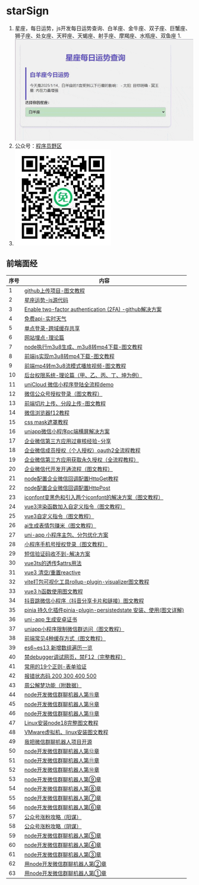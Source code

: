 # starSign
1. 星座，每日运势，js开发每日运势查询、白羊座、金牛座、双子座、巨蟹座、狮子座、处女座、天秤座、天蝎座、射手座、摩羯座、水瓶座、双鱼座
1.![image](https://github.com/532777032/starSign/blob/main/img/banner.gif?raw=true)
1. 公众号：[程序员野区](https://mp.weixin.qq.com/mp/appmsgalbum?__biz=MzI1NjAxODkzMg==&action=getalbum&album_id=3102070220246171651&scene=126&sessionid=1742622705#wechat_redirect)
1. ![image](https://github.com/532777032/starSign/blob/main/img/ewm.jpeg?raw=true)
## 前端面经
|序号|内容|
|--|--|
|1|[github上传项目-图文教程](http://mp.weixin.qq.com/s?__biz=MzI1NjAxODkzMg==&mid=2572041501&idx=1&sn=6ed54a16c17c5947c04f6b594a4983c7&chksm=f6978d86c1e0049072dc9ad7257499178003a8a9fb53b3f5e9dda0c7045a689f1a9d6854d6be#rd)|
|2|[星座运势-js源代码](http://mp.weixin.qq.com/s?__biz=MzI1NjAxODkzMg==&mid=2572041464&idx=1&sn=6bf9223f0a2d987a86ccadd5f51e7d25&chksm=f6978c63c1e0057598e593d24e522a72009b2d4ac77e06d0826317ede58f42e454c5b59460aa#rd)|
|3|[Enable two-factor authentication (2FA)  -github解决方案](http://mp.weixin.qq.com/s?__biz=MzI1NjAxODkzMg==&mid=2572041457&idx=1&sn=a63cb6983c9f0a81bd41fc840315d509&chksm=f6978c6ac1e0057c187bd629a708a8fe980293fef84134cd16d2506ef9a1d70150ea60eb062a#rd)|
|4|[免费api-实时天气](http://mp.weixin.qq.com/s?__biz=MzI1NjAxODkzMg==&mid=2572041436&idx=1&sn=7ab2ad77c25c3384790d1f89f1cccc2d&chksm=f6978c47c1e005515f9c9373167eb2370fb60104492f9592cdc749f2805263c4500f3f2f4632#rd)|
|5|[单点登录-跨域缓存共享](http://mp.weixin.qq.com/s?__biz=MzI1NjAxODkzMg==&mid=2572041411&idx=1&sn=c2abe347d827ba9980a9c6fad13997ed&chksm=f6978c58c1e0054e0bd998c2e04140344fd6374656778ba73a1da0a3d9ca047330efcc5d2c06#rd)|
|6|[网站埋点-理论篇](http://mp.weixin.qq.com/s?__biz=MzI1NjAxODkzMg==&mid=2572041390&idx=1&sn=fdf7e9347101975fc770d1807330f362&chksm=f6978c35c1e00523ca843633fb2821d4cdd859d2d3deeaf2ac934b5f0203e69d580fd5e8d5a5#rd)|
|7|[node执行m3u8生成、m3u8转mp4下载-图文教程](http://mp.weixin.qq.com/s?__biz=MzI1NjAxODkzMg==&mid=2572041375&idx=1&sn=c31b57c15f74e1b51689d3da46bd3c8f&chksm=f6978c04c1e00512516006844ed31832cdc5f7d287d2b9f0a3bb49681ae916c43ac9dcc1e9f5#rd)|
|8|[前端js实现m3u8转mp4下载-图文教程](http://mp.weixin.qq.com/s?__biz=MzI1NjAxODkzMg==&mid=2572041357&idx=1&sn=1c40276103b985b53909406c1492862c&chksm=f6978c16c1e005005edfe44a289c684ac08b38ac5ebfa8cc1512ab7d495f34868bb9805a2bfb#rd)|
|9|[前端mp4转m3u8流模式播放视频-图文教程](http://mp.weixin.qq.com/s?__biz=MzI1NjAxODkzMg==&mid=2572041347&idx=1&sn=06141caaef640fdd95442564165cf698&chksm=f6978c18c1e0050ecb66f10d6ef5e04d4f1221c3a95052fe06c8223b7554b61242f5d6299164#rd)|
|10|[后台权限系统-理论篇（甲、乙、丙、丁、坤为例）](http://mp.weixin.qq.com/s?__biz=MzI1NjAxODkzMg==&mid=2572041317&idx=1&sn=2afbefdb6b7ce5487fab803eee1a5ac1&chksm=f6978cfec1e005e8c9660063ce1b1cb6028720e7a837b0e62d50deb22090ef67aa0fceecc254#rd)|
|11|[uniCloud 微信小程序登陆全流程demo](http://mp.weixin.qq.com/s?__biz=MzI1NjAxODkzMg==&mid=2572039854&idx=1&sn=c4582d1b769463978bdad37e9b7edf6d&chksm=f6978635c1e00f23bf199ad5ac63122bfb3ec32f4edb73524309cf0d82f1bbed3ac7169c39fe#rd)|
|12|[微信公众号授权登录（图文教程）](http://mp.weixin.qq.com/s?__biz=MzI1NjAxODkzMg==&mid=2572041283&idx=1&sn=57605445d6f5763f5ffa761055a15bee&chksm=f6978cd8c1e005ce5953f6bf48e23f843f159bc2295c3beaf4e55c1054997ae8b60aa4c06399#rd)|
|13|[前端切片上传、分段上传-图文教程](http://mp.weixin.qq.com/s?__biz=MzI1NjAxODkzMg==&mid=2572041256&idx=1&sn=457d6a7463aa5fc37c75f50e81539d79&chksm=f6978cb3c1e005a5a9a9aebecff65761ce6ea85d462a244b8875292a809f2fc31821f8128305#rd)|
|14|[微信浏览器f12教程](http://mp.weixin.qq.com/s?__biz=MzI1NjAxODkzMg==&mid=2572041185&idx=1&sn=f5febd1c0ab4c04b1bc41dcad8bc5744&chksm=f6978b7ac1e0026cf1ba573e304adf66e054af43302b152bb62b15e484f72805d118f3b821bd#rd)|
|15|[css mask遮罩教程](http://mp.weixin.qq.com/s?__biz=MzI1NjAxODkzMg==&mid=2572041174&idx=1&sn=c0a83008a726b127ff81bb406f7a41ef&chksm=f6978b4dc1e0025ba51c250a01d3e625cef79fb45e0eb797bc644e4f17723327c3e65dc28f24#rd)|
|16|[uniapp微信小程序pc端横屏解决方案](http://mp.weixin.qq.com/s?__biz=MzI1NjAxODkzMg==&mid=2572039877&idx=8&sn=5989074745e490538b46aa42987e60c8&chksm=f697865ec1e00f48d21c2682983bb636d6e1cf1dd3dadc585e77902d8820e112d7830f47bf8d#rd)|
|17|[企业微信第三方应用过审核经验-分享](http://mp.weixin.qq.com/s?__biz=MzI1NjAxODkzMg==&mid=2572041160&idx=1&sn=b819ed6c6e11d9cd702519fe0c23e5ae&chksm=f6978b53c1e00245f5494fe25dd40194ad2e4bcfeac430ef3666571aa510d13de7fc9674712e#rd)|
|18|[企业微信成员授权（个人授权）oauth2全流程教程](http://mp.weixin.qq.com/s?__biz=MzI1NjAxODkzMg==&mid=2572041145&idx=1&sn=8fe0b45024491843359ad14f8337ce4a&chksm=f6978b22c1e00234bb3f3ab53fc21d6d1ce8bdadd6f786cd7663982a76aa6b6abc828ffe3047#rd)|
|19|[企业微信第三方应用获取永久授权（全流程教程）](http://mp.weixin.qq.com/s?__biz=MzI1NjAxODkzMg==&mid=2572041092&idx=4&sn=751ce2617c5b6c22fd048a848f4890a0&chksm=f6978b1fc1e0020971d6abc3ca4ea5afc2e896303d6d81d5c5a15146055c2a1354033b62625f#rd)|
|20|[企业微信代开发开通流程（图文教程）](http://mp.weixin.qq.com/s?__biz=MzI1NjAxODkzMg==&mid=2572041092&idx=1&sn=38f746742d50133ae3b4c36655ef0112&chksm=f6978b1fc1e0020931bd8f06c366fcdb07beb75bd1b91a9a4f7451a9c17c5f2405003e5b70f4#rd)|
|21|[node配置企业微信回调配置HttpGet教程](http://mp.weixin.qq.com/s?__biz=MzI1NjAxODkzMg==&mid=2572041092&idx=2&sn=bf2004a70ac2df8714df52fa8a0d3a48&chksm=f6978b1fc1e002097292db35558c387654d1da63cfe8c23f08b41f8c5bebb10eb34671f1e09c#rd)|
|22|[node配置企业微信回调配置HttpPost](http://mp.weixin.qq.com/s?__biz=MzI1NjAxODkzMg==&mid=2572041092&idx=3&sn=b6284cf6461f93743c9708cb215299ff&chksm=f6978b1fc1e002091b4819412a3af18ccb13fa14de6e15039de92feb2f7ed26cf103af83fa9f#rd)|
|23|[iconfont变黑色和引入两个iconfont的解决方案（图文教程）](http://mp.weixin.qq.com/s?__biz=MzI1NjAxODkzMg==&mid=2572041025&idx=1&sn=afe60ecd2ea03d93e7e22c462fd04d48&chksm=f6978bdac1e002cc7f8a9345092286477634aba1255c425b6789961ec435a1b6dcff3733192c#rd)|
|24|[vue3渲染函数加入自定义指令（图文教程）](http://mp.weixin.qq.com/s?__biz=MzI1NjAxODkzMg==&mid=2572041025&idx=2&sn=719715ca5037d78382c293d49ddfcfce&chksm=f6978bdac1e002cc301b07ad1143cb724404aba9cd9394b035d3dcddc7b409851eb0e14ffdef#rd)|
|25|[vue3自定义指令（图文教程）](http://mp.weixin.qq.com/s?__biz=MzI1NjAxODkzMg==&mid=2572040982&idx=1&sn=6ee8807d8600f5f8110f6ce4d82a3c7c&chksm=f6978b8dc1e0029bc787c601f287b58a1e789ca7e71be39676bb91bbdcb2a65d859457db52c2#rd)|
|26|[ai生成表情包赚米（图文教程）](http://mp.weixin.qq.com/s?__biz=MzI1NjAxODkzMg==&mid=2572040961&idx=1&sn=3835f67108c8c10f9ab076b0cebaabcd&chksm=f6978b9ac1e0028cf0aeb369e0c78aa80b3f06c1dd9d2f757da8ac9d79e983afb53c09884321#rd)|
|27|[uni-app 小程序主包、分包优化方案](http://mp.weixin.qq.com/s?__biz=MzI1NjAxODkzMg==&mid=2572039997&idx=1&sn=5f09ee550e6f16b2b361586625afe195&chksm=f69787a6c1e00eb06414995f175ac8bd79dfd4d34e3f22c6f482e2bf4309dcab15a02ccfdb62#rd)|
|28|[小程序手机号授权登录（图文教程）](http://mp.weixin.qq.com/s?__biz=MzI1NjAxODkzMg==&mid=2572040938&idx=1&sn=8b0d77b5ae026eba10ff0aab910b6976&chksm=f6978a71c1e00367b3ca2ac9827e8784004a0c112c379ff0edbcb3600d1e2292af56557e7c65#rd)|
|29|[短信验证码收不到-解决方案](http://mp.weixin.qq.com/s?__biz=MzI1NjAxODkzMg==&mid=2572040900&idx=1&sn=4b83dc61294a08e6acb052618460dc40&chksm=f6978a5fc1e0034901d8ecfbaa7de61a50a996262fc40746e98fd51b95e013610f476ec4a5e7#rd)|
|30|[vue3ts的透传$attrs用法](http://mp.weixin.qq.com/s?__biz=MzI1NjAxODkzMg==&mid=2572040900&idx=2&sn=b08b1bb8ac6f11fa817f27dd211bac0f&chksm=f6978a5fc1e00349d81755a3e85babe63924b009b5d85148ede4c6ec044e10b27c416fc0687d#rd)|
|31|[vue3 清空/重置reactive](http://mp.weixin.qq.com/s?__biz=MzI1NjAxODkzMg==&mid=2572040900&idx=3&sn=86801837fbdc17fa7984c0d94131f96e&chksm=f6978a5fc1e0034947b88e7cff3ea1667fa0f6b2811ff6ec10c47c5a47f43949bf620d9bf7c8#rd)|
|32|[vite打包可视化工具rollup-plugin-visualizer图文教程](http://mp.weixin.qq.com/s?__biz=MzI1NjAxODkzMg==&mid=2572040838&idx=1&sn=7b3978a6a0664d2e7dff7c88ce44c559&chksm=f6978a1dc1e0030b63332752220d739067785e40b91868f0171ae7e57252a9822752af6b3aee#rd)|
|33|[vue3 h函数使用图文教程](http://mp.weixin.qq.com/s?__biz=MzI1NjAxODkzMg==&mid=2572040838&idx=2&sn=257a20b858517534ea36056028800c75&chksm=f6978a1dc1e0030b10f85cca757c3e0c2d901f7c8bc13239b3e3d4a5cd3a55918ef1709c9c4f#rd)|
|34|[抖音跳微信小程序（抖音分享卡片和链接）图文教程](http://mp.weixin.qq.com/s?__biz=MzI1NjAxODkzMg==&mid=2572040787&idx=1&sn=11e944d3a4f600c40d89629fde13b5bc&chksm=f6978ac8c1e003de97b1f2958a70baad77b6b0b02c8116c64464b454b164c622f8982a8688a6#rd)|
|35|[pinia 持久化插件pinia-plugin-persistedstate 安装、使用(图文详解)](http://mp.weixin.qq.com/s?__biz=MzI1NjAxODkzMg==&mid=2572040718&idx=1&sn=18fb84ba10a0b0d2cac5a39bda2cbf66&chksm=f6978a95c1e0038321578b925ef6e82217ecdc7f7c97d34a1d90ae09575c1b043f98f986d853#rd)|
|36|[uni-app 生成安卓证书](http://mp.weixin.qq.com/s?__biz=MzI1NjAxODkzMg==&mid=2572039657&idx=3&sn=e26345cf8afb2735f3890054d9fd3ef5&chksm=f6978572c1e00c64244c130a4d21aeaf4782adf1d09ba4d058de9f2d495e3876819e54aa49b9#rd)|
|37|[uniapp小程序限制微信群访问（图文教程）](http://mp.weixin.qq.com/s?__biz=MzI1NjAxODkzMg==&mid=2572038726&idx=1&sn=0f2d2c013b8bb78a62e8b080dfd4db8d&chksm=f69782ddc1e00bcbbb0d0c6615c59769a18b2848242e9e4ba5d26c5d3e474547a7ed6a308464#rd)|
|38|[前端常见4种缓存方式（图文教程）](http://mp.weixin.qq.com/s?__biz=MzI1NjAxODkzMg==&mid=2572038322&idx=1&sn=c86ef46ec242359ee1c65d671fff50d7&chksm=f6978029c1e0093f71113f82321db30b6d7f1f041c3fea90d3c8b2ba85000d19c9e029daedd0#rd)|
|39|[es6~es13 新增数组遍历一览](http://mp.weixin.qq.com/s?__biz=MzI1NjAxODkzMg==&mid=2572038241&idx=1&sn=31aeb51202244a84390a4ee0ea6494d0&chksm=f69780fac1e009ecd60cea0353088defb97c6765ed04bae8d58781edd06d34a99370916074f6#rd)|
|40|[禁debugger调试网页，禁F12（完整教程）](http://mp.weixin.qq.com/s?__biz=MzI1NjAxODkzMg==&mid=2572038225&idx=1&sn=7928495c94b487b5c77bc724e333677c&chksm=f69780cac1e009dc546e5635c96ad3a0f4844066241f202b1300b8a9f01594d199aa5d624900#rd)|
|41|[常用的19个正则-表单验证](http://mp.weixin.qq.com/s?__biz=MzI1NjAxODkzMg==&mid=2572038161&idx=1&sn=7ece60774387a93c41030c57eaba9e12&chksm=f697808ac1e0099c4b7e9e31db156c45d9e7ab6f3515defbf2700786d47a272cc12d362e3a81#rd)|
|42|[报错状态码 200 300 400 500](http://mp.weixin.qq.com/s?__biz=MzI1NjAxODkzMg==&mid=2572038120&idx=1&sn=1c62c3142f106a2eb3a9b5d7da156a87&chksm=f6979f73c1e016654c1732c1311969b7e38156c3e64e0efdda78cd62ccaacd9a809084df4f86#rd)|
|43|[周公解梦功能（附数据）](http://mp.weixin.qq.com/s?__biz=MzI1NjAxODkzMg==&mid=2572038106&idx=1&sn=a4207ca14404a4777dd35c1c0bd811b7&chksm=f6979f41c1e016575e739a0e1de200f6f4b8c838f67da570cbcf8df9b1d1aa9ff221d4aab29b#rd)|
|44|[node开发微信群聊机器人第⑮章](http://mp.weixin.qq.com/s?__biz=MzI1NjAxODkzMg==&mid=2572038049&idx=1&sn=eb8ea78a71e1d5c8f701778ff7c2e51d&chksm=f6979f3ac1e0162cb5919e4cba757937cfc6918484f62b33a7d8cf606a8d5936b7a932c4be2d#rd)|
|45|[node开发微信群聊机器人第⑭章](http://mp.weixin.qq.com/s?__biz=MzI1NjAxODkzMg==&mid=2572038007&idx=1&sn=e93884a414d6c4b28d48e12defc2d909&chksm=f6979fecc1e016fad8d8303252db380d81bdda6ebbba8d06c7affb0bc44b86bcc73778df645b#rd)|
|46|[node开发微信群聊机器人第⑬章](http://mp.weixin.qq.com/s?__biz=MzI1NjAxODkzMg==&mid=2572037887&idx=1&sn=0b9787cff818d6cf9717f8e5b815bdd5&chksm=f6979e64c1e017723f30cf8e849ffef7f8e2c0dc0c0f0be690b9f30d1036e2a3692b2ffd777c#rd)|
|47|[Linux安装node18完整图文教程](http://mp.weixin.qq.com/s?__biz=MzI1NjAxODkzMg==&mid=2572037860&idx=1&sn=abdc53e2d52cb8bd14685aa8eda892e8&chksm=f6979e7fc1e01769206bfecbc70477a23c04e8959ca92525229f81ddc1c2988c628b96e67f77#rd)|
|48|[VMware虚拟机、linux安装图文教程](http://mp.weixin.qq.com/s?__biz=MzI1NjAxODkzMg==&mid=2572037857&idx=1&sn=b6785468cfc39643f5e8909e21ab3698&chksm=f6979e7ac1e0176cf38c2304f6282989be0cba5a06a66135b96586255f213f32af76e5225c12#rd)|
|49|[我把微信群聊机器人项目开源](http://mp.weixin.qq.com/s?__biz=MzI1NjAxODkzMg==&mid=2572037626&idx=1&sn=9c748c41422bdfaed4260e84ae137889&chksm=f6979d61c1e01477eebc7c4d4c9d16d11d853cf63ece8b20e00651ad8c0e1bd934fbc84fe7e2#rd)|
|50|[node开发微信群聊机器人第⑫章](http://mp.weixin.qq.com/s?__biz=MzI1NjAxODkzMg==&mid=2572037584&idx=1&sn=111d2d1aefdef82ee92aaab786b6173d&chksm=f6979d4bc1e0145d16de4a36654c57f212ed361293fa810c7280faa344ea9aaf0a761343d14a#rd)|
|51|[node开发微信群聊机器人第⑪章](http://mp.weixin.qq.com/s?__biz=MzI1NjAxODkzMg==&mid=2572037511&idx=1&sn=9e0ee45703eabffe0bdb4c5d6794798d&chksm=f6979d1cc1e0140a264c3d82d3a4be1b7f5180e29b3339a204735d73472fb05255a2b74ce4cb#rd)|
|52|[node开发微信群聊机器人第⑩章](http://mp.weixin.qq.com/s?__biz=MzI1NjAxODkzMg==&mid=2572037489&idx=1&sn=533e0fc4399ca0225d104b909f677b13&chksm=f6979deac1e014fc9d892d14703bcf78816d57125ec1b6b707ad566fd43e5943625fe2194b8e#rd)|
|53|[node开发微信群聊机器人第⑨章](http://mp.weixin.qq.com/s?__biz=MzI1NjAxODkzMg==&mid=2572037342&idx=1&sn=47b7dba4cecd4e73961a307af9213246&chksm=f6979c45c1e015538f6aae5d09a0bd1eaae3c36ff0f36977b84947e40288304532e9eef83354#rd)|
|54|[node开发微信群聊机器人第⑧章](http://mp.weixin.qq.com/s?__biz=MzI1NjAxODkzMg==&mid=2572037289&idx=1&sn=adf08814a939f117e0d2f363fdaccc42&chksm=f6979c32c1e01524a6974d5aec0f970811fb50560f72c7a935adc2a52b5cb5665b2920fb4c99#rd)|
|55|[node开发微信群聊机器人第⑦章](http://mp.weixin.qq.com/s?__biz=MzI1NjAxODkzMg==&mid=2572037087&idx=1&sn=b75606ba2090460712d89c2847c31d6e&chksm=f6979b44c1e012526fdf6e32aabba693e21b53176d95223cc4f9f71725945a66adbd2d503b64#rd)|
|56|[node开发微信群聊机器人第⑥章](http://mp.weixin.qq.com/s?__biz=MzI1NjAxODkzMg==&mid=2572037044&idx=1&sn=db0f532bc9eda5dc8a74f7e9e2b21e18&chksm=f6979b2fc1e01239d2dad74709da8e3bbb4912e35d69c645779d43d4a2267d3cef394cebd1fc#rd)|
|57|[公众号涨粉攻略（阳谋）](http://mp.weixin.qq.com/s?__biz=MzI1NjAxODkzMg==&mid=2572036851&idx=1&sn=614ce50613a1d957e4e5e1a2241a1d86&chksm=f6979a68c1e0137e6c783f3185e028b51917598b443dbdb0cd0deeb6b95e567d414d0e8c4611#rd)|
|58|[公众号涨粉攻略（阴谋）](http://mp.weixin.qq.com/s?__biz=MzI1NjAxODkzMg==&mid=2572036851&idx=2&sn=eae87f526e4e7e50cb177e45bf76f7e5&chksm=f6979a68c1e0137ee9898a2026ae9738a5b34f5a206fe1f109020ccc628bf9eacb23cf2778ed#rd)|
|59|[node开发微信群聊机器人第⑤章](http://mp.weixin.qq.com/s?__biz=MzI1NjAxODkzMg==&mid=2572036791&idx=1&sn=03438ac95594ad873ee66282dea0cf08&chksm=f6979a2cc1e0133a9505ffcf34d39000425decd3273a31ad86c1f9abfd7f80102e7e2ae9452b#rd)|
|60|[node开发微信群聊机器人第④章](http://mp.weixin.qq.com/s?__biz=MzI1NjAxODkzMg==&mid=2572036751&idx=1&sn=636167b730fbc7341024e1de7af84ecb&chksm=f6979a14c1e01302c432bdb20fe573649b4021647127a527d69f633b917d033463e85517b320#rd)|
|61|[node开发微信群聊机器人第③章](http://mp.weixin.qq.com/s?__biz=MzI1NjAxODkzMg==&mid=2572036726&idx=1&sn=112931cb93e3ae1a5a500f336905ab8a&chksm=f6979aedc1e013fb8a41c21c2c4e417a00c0193af89077a98bb1dbc27f1f50afab4d8d3ab9ff#rd)|
|62|[用node开发微信群聊机器人第②章](http://mp.weixin.qq.com/s?__biz=MzI1NjAxODkzMg==&mid=2572036700&idx=1&sn=344265730420a3e8bb7ee01a975da761&chksm=f6979ac7c1e013d173da5e067b6104085348041e7d3951ad9c71ea13a7a3716e8c8317833d0b#rd)|
|63|[用node开发微信群聊机器人第①章](http://mp.weixin.qq.com/s?__biz=MzI1NjAxODkzMg==&mid=2572036682&idx=1&sn=e6a7ce5ed416b3be9bb8975ed15ce3b4&chksm=f6979ad1c1e013c7236c103fd7d6176b8dbb1a7825d065eb4ff151a9d0bd28add265e10e92c9#rd)|
